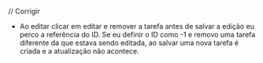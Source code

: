 // Corrigir
- Ao editar clicar em editar e remover a tarefa antes de salvar a edição eu perco a referência do ID. Se eu definir o ID como -1 e removo uma tarefa diferente da que estava sendo editada, ao salvar uma nova tarefa é criada e a atualização não acontece.